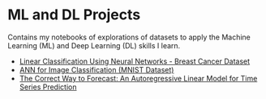 # ML and DL Projects
Contains my notebooks of explorations of datasets to apply the Machine Learning (ML) and Deep Learning (DL) skills I learn.
- [Linear Classification Using Neural Networks - Breast Cancer Dataset](https://github.com/TheSonOfKrypton/Mini-ML-and-DL-Projects/blob/main/Linear%20Classification%20Using%20Neural%20Networks%20-%20Breast%20Cancer%20Dataset.ipynb)
- [ANN for Image Classification (MNIST Dataset)](https://github.com/TheSonOfKrypton/ML-and-DL-Projects/blob/main/ANN_for_Image_Classification_(MNIST_Dataset).ipynb)
- [The Correct Way to Forecast: An Autoregressive Linear Model for Time Series Prediction](https://github.com/TheSonOfKrypton/ML-and-DL-Projects/blob/main/The_Correct_Way_to_Forecast_An_Autoregressive_Linear_Model_for_Time_Series_Prediction.ipynb)

